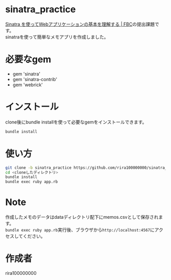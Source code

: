 # sinatra_practice
[Sinatra を使ってWebアプリケーションの基本を理解する \| FBC](https://bootcamp.fjord.jp/practices/157)の提出課題です。<br>
sinatraを使って簡単なメモアプリを作成しました。

# 必要なgem
  
* gem 'sinatra'
* gem 'sinatra-contrib'
* gem 'webrick'

# インストール

clone後にbundle installを使って必要なgemをインストールできます。

```bash
bundle install
```
 
# 使い方

```bash
git clone -b sinatra_practice https://github.com/rira100000000/sinatra_practice.git
cd <cloneしたディレクトリ>
bundle install
bundle exec ruby app.rb
```
 
# Note
作成したメモのデータはdataディレクトリ配下にmemos.csvとして保存されます。<br>
`bundle exec ruby app.rb`実行後、ブラウザから`http://localhost:4567`にアクセスしてください。
# 作成者
rira100000000
